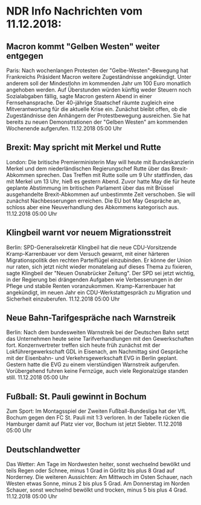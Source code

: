 # NDR Info Nachrichten vom 11.12.2018:


## Macron kommt "Gelben Westen" weiter entgegen
Paris: Nach wochenlangen Protesten der "Gelbe-Westen"-Bewegung hat Frankreichs Präsident Macron weitere Zugeständnisse angekündigt. Unter anderem soll der Mindestlohn im kommenden Jahr um 100 Euro monatlich angehoben werden. Auf Überstunden würden künftig weder Steuern noch Sozialabgaben fällig, sagte Macron gestern Abend in einer Fernsehansprache. Der 40-jährige Staatschef räumte zugleich eine Mitverantwortung für die aktuelle Krise ein. Zunächst bleibt offen, ob die Zugeständnisse den Anhängern der Protestbewegung ausreichen. Sie hat bereits zu neuen Demonstrationen der "Gelben Westen" am kommenden Wochenende aufgerufen. 11.12.2018 05:00 Uhr 

## Brexit: May spricht mit Merkel und Rutte
London: 	Die britische Premierministerin May will heute mit Bundeskanzlerin Merkel und dem niederländischen Regierungschef Rutte über das Brexit-Abkommen sprechen. Das Treffen mit Rutte solle um 9 Uhr stattfinden, das mit Merkel um 13 Uhr, hieß es gestern Abend. Zuvor hatte May die für heute geplante Abstimmung im britischen Parlament über das mit Brüssel ausgehandelte Brexit-Abkommen auf unbestimmte Zeit verschoben. Sie will zunächst Nachbesserungen erreichen. Die EU bot May Gespräche an, schloss aber eine Neuverhandlung des Abkommens kategorisch aus. 11.12.2018 05:00 Uhr 

## Klingbeil warnt vor neuem Migrationsstreit
Berlin: SPD-Generalsekretär Klingbeil hat die neue CDU-Vorsitzende Kramp-Karrenbauer vor dem Versuch gewarnt, mit einer härteren Migrationspolitik den rechten Parteiflügel einzubinden. Er könne der Union nur raten, sich jetzt nicht wieder monatelang auf dieses Thema zu fixieren, sagte Klingbeil der "Neuen Osnabrücker Zeitung". Der SPD sei jetzt wichtig, in der Regierung bei drängenden Aufgaben wie Verbesserungen in der Pflege und stabile Renten voranzukommen. Kramp-Karrenbauer hat angekündigt, im neuen Jahr ein CDU-Werkstattgespräch zu Migration und Sicherheit einzuberufen. 11.12.2018 05:00 Uhr 

## Neue Bahn-Tarifgespräche nach Warnstreik
Berlin: Nach dem bundesweiten Warnstreik bei der Deutschen Bahn setzt das Unternehmen heute seine Tarifverhandlungen mit den Gewerkschaften fort. Konzernvertreter treffen sich heute früh zunächst mit der Lokführergewerkschaft GDL in Eisenach, am Nachmittag sind Gespräche mit der Eisenbahn- und Verkehrsgewerkschaft EVG in Berlin geplant. Gestern hatte die EVG zu einem vierstündigen Warnstreik aufgerufen. Vorübergehend fuhren keine Fernzüge, auch viele Regionalzüge standen still. 11.12.2018 05:00 Uhr 

## Fußball: St. Pauli gewinnt in Bochum
Zum Sport:	Im Montagsspiel der Zweiten Fußball-Bundesliga hat der VfL Bochum gegen den FC St. Pauli mit 1:3 verloren. In der Tabelle rücken die Hamburger damit auf Platz vier vor, Bochum ist jetzt Siebter. 11.12.2018 05:00 Uhr 

## Deutschlandwetter
Das Wetter: Am Tage im Nordwesten heiter, sonst wechselnd bewölkt und teils Regen oder Schnee, minus 1 Grad in Görlitz bis plus 8 Grad auf Norderney. Die weiteren Aussichten: Am Mittwoch im Osten Schauer, nach Westen etwas Sonne, minus 2 bis plus 5 Grad. Am Donnerstag im Norden Schauer, sonst wechselnd bewölkt und trocken, minus 5 bis plus 4 Grad. 11.12.2018 05:00 Uhr 
